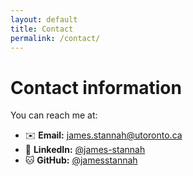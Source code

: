 ```yaml
---
layout: default
title: Contact
permalink: /contact/
---
```


# Contact information

You can reach me at:

- ✉️ **Email:** [james.stannah@utoronto.ca](mailto:james.stannah@utoronto.ca)  
- 🔗 **LinkedIn:** [@james-stannah](https://www.linkedin.com/in/james-stannah)  
- 🐱 **GitHub:** [@jamesstannah](https://github.com/jamesstannah)